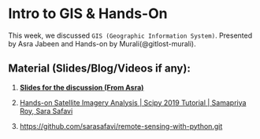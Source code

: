 # Intro to GIS & Hands-On

This week, we discussed `GIS (Geographic Information System)`. Presented by Asra Jabeen and Hands-on by Murali(@gitlost-murali).

## Material (Slides/Blog/Videos if any):
1. [__Slides for the discussion (From Asra)__](https://docs.google.com/presentation/d/1aj8kVRzmwrXzv_mw2F2VVZ6K0zW4mGcRTMUZhjxRFAY/edit?usp=sharing)

2. [Hands-on Satellite Imagery Analysis | Scipy 2019 Tutorial | Samapriya Roy, Sara Safavi](https://www.youtube.com/watch?v=j15MryznWn4)
3. https://github.com/sarasafavi/remote-sensing-with-python.git
